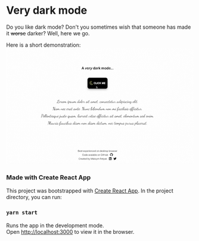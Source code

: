 # Very dark mode

Do you like dark mode? Don't you sometimes wish that someone has made it
<s>worse</s> darker? Well, here we go.

Here is a short demonstration:
![Alt Text](assets/demo.gif)

### Made with Create React App

This project was bootstrapped with
[Create React App](https://github.com/facebook/create-react-app). In the project
directory, you can run:

### `yarn start`

Runs the app in the development mode.\
Open [http://localhost:3000](http://localhost:3000) to view it in the browser.
